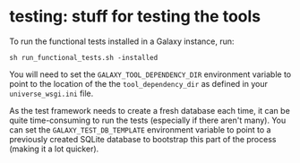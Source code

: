 testing: stuff for testing the tools
====================================

To run the functional tests installed in a Galaxy instance, run:

    sh run_functional_tests.sh -installed

You will need to set the `GALAXY_TOOL_DEPENDENCY_DIR` environment variable to point
to the location of the the `tool_dependency_dir` as defined in your `universe_wsgi.ini`
file.

As the test framework needs to create a fresh database each time, it can be quite
time-consuming to run the tests (especially if there aren't many). You can set the
`GALAXY_TEST_DB_TEMPLATE` environment variable to point to a previously created
SQLite database to bootstrap this part of the process (making it a lot quicker). 
